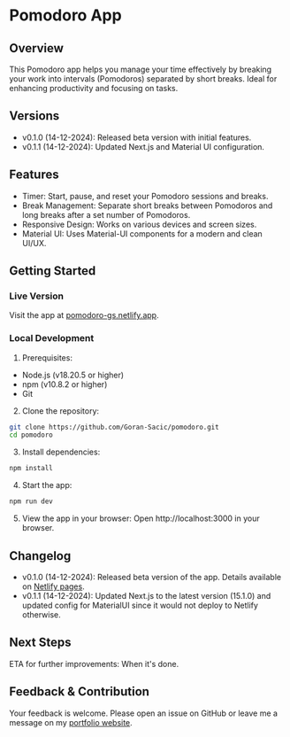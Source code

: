 # Pomodoro App

## Overview

This Pomodoro app helps you manage your time effectively by breaking your work into intervals (Pomodoros) separated by short breaks. Ideal for enhancing productivity and focusing on tasks.

## Versions

- v0.1.0 (14-12-2024): Released beta version with initial features.
- v0.1.1 (14-12-2024): Updated Next.js and Material UI configuration.

## Features

- Timer: Start, pause, and reset your Pomodoro sessions and breaks.
- Break Management: Separate short breaks between Pomodoros and long breaks after a set number of Pomodoros.
- Responsive Design: Works on various devices and screen sizes.
- Material UI: Uses Material-UI components for a modern and clean UI/UX.

## Getting Started

### Live Version

Visit the app at [pomodoro-gs.netlify.app](pomodoro-gs.netlify.app).

### Local Development

1. Prerequisites:

- Node.js (v18.20.5 or higher)
- npm (v10.8.2 or higher)
- Git

2. Clone the repository:

```bash
git clone https://github.com/Goran-Sacic/pomodoro.git
cd pomodoro
```

3. Install dependencies:

```bash
npm install
```

4. Start the app:

```bash
npm run dev
```

5. View the app in your browser: Open http://localhost:3000 in your browser.

## Changelog

- v0.1.0 (14-12-2024): Released beta version of the app. Details available on [Netlify pages](pomodoro-gs.netlify.app).
- v0.1.1 (14-12-2024): Updated Next.js to the latest version (15.1.0) and updated config for MaterialUI since it would not deploy to Netlify otherwise.

## Next Steps

ETA for further improvements: When it's done.

## Feedback & Contribution

Your feedback is welcome. Please open an issue on GitHub or leave me a message on my [portfolio website](https://www.goransacic.com/).
